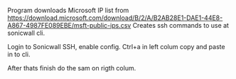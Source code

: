 Program downloads Microsoft IP list from https://download.microsoft.com/download/B/2/A/B2AB28E1-DAE1-44E8-A867-4987FE089EBE/msft-public-ips.csv
Creates ssh commands to use at sonicwall cli.

Login to Sonicwall SSH, enable config.
Ctrl+a in left colum copy and paste in to cli.

After thats finish do the sam on rigth colum.
